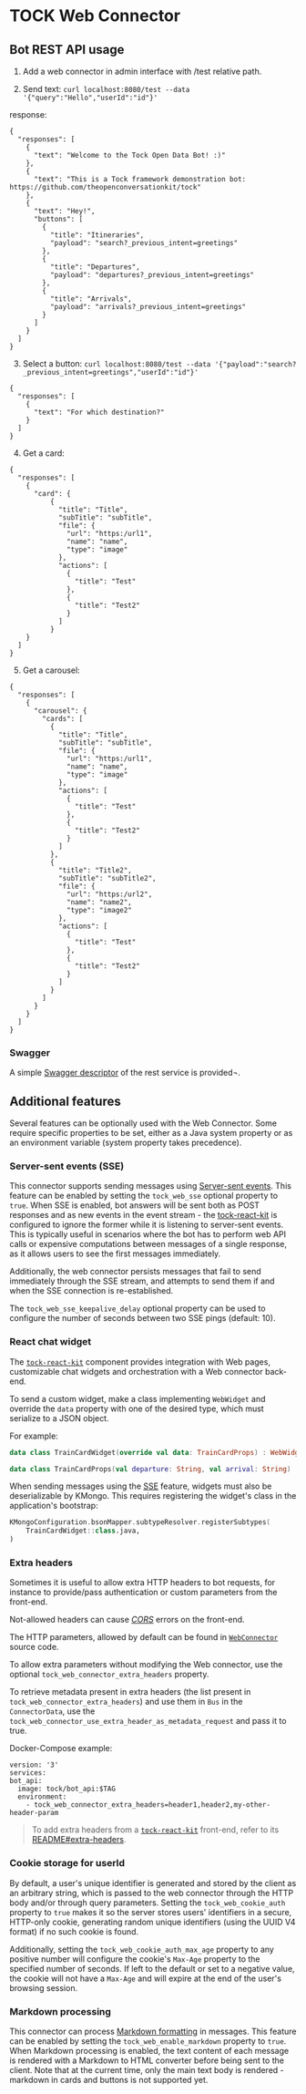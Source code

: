# TOCK Web Connector

## Bot REST API usage

1) Add a web connector in admin interface with /test relative path.

2) Send text: `curl localhost:8080/test --data '{"query":"Hello","userId":"id"}'`

response:
```
{
  "responses": [
    {
      "text": "Welcome to the Tock Open Data Bot! :)"
    },
    {
      "text": "This is a Tock framework demonstration bot: https://github.com/theopenconversationkit/tock"
    },
    {
      "text": "Hey!",
      "buttons": [
        {
          "title": "Itineraries",
          "payload": "search?_previous_intent=greetings"
        },
        {
          "title": "Departures",
          "payload": "departures?_previous_intent=greetings"
        },
        {
          "title": "Arrivals",
          "payload": "arrivals?_previous_intent=greetings"
        }
      ]
    }
  ]
}
```

3) Select a button: `curl localhost:8080/test --data '{"payload":"search?_previous_intent=greetings","userId":"id"}'`
```
{
  "responses": [
    {
      "text": "For which destination?"
    }
  ]
}
```

4) Get a card:

```
{
  "responses": [
    {
      "card": {
          {
            "title": "Title",
            "subTitle": "subTitle",
            "file": {
              "url": "https:/url1",
              "name": "name",
              "type": "image"
            },
            "actions": [
              {
                "title": "Test"
              },
              {
                "title": "Test2"
              }
            ]
          }
    }
  ]
}
```

5) Get a carousel:
```
{
  "responses": [
    {
      "carousel": {
        "cards": [
          {
            "title": "Title",
            "subTitle": "subTitle",
            "file": {
              "url": "https:/url1",
              "name": "name",
              "type": "image"
            },
            "actions": [
              {
                "title": "Test"
              },
              {
                "title": "Test2"
              }
            ]
          },
          {
            "title": "Title2",
            "subTitle": "subTitle2",
            "file": {
              "url": "https:/url2",
              "name": "name2",
              "type": "image2"
            },
            "actions": [
              {
                "title": "Test"
              },
              {
                "title": "Test2"
              }
            ]
          }
        ]
      }
    }
  ]
}
```

### Swagger

A simple [Swagger descriptor](./Swagger_TOCKWebConnector.yaml) of the rest service is provided¬.

## Additional features

Several features can be optionally used with the Web Connector. Some require specific properties to be set, either
as a Java system property or as an environment variable (system property takes precedence).

### Server-sent events (SSE)

This connector supports sending messages using [Server-sent events](https://developer.mozilla.org/en-US/docs/Web/API/Server-sent_events).
This feature can be enabled by setting the `tock_web_sse` optional property to `true`.
When SSE is enabled, bot answers will be sent both as POST responses and as new events in the event stream -
the [tock-react-kit](https://github.com/theopenconversationkit/tock-react-kit#sse) is configured to ignore the former
while it is listening to server-sent events.
This is typically useful in scenarios where the bot has to perform
web API calls or expensive computations between messages of a single response,
as it allows users to see the first messages immediately.

Additionally, the web connector persists messages that fail to send immediately through the SSE stream,
and attempts to send them if and when the SSE connection is re-established.

The `tock_web_sse_keepalive_delay` optional property can be used to configure the number of seconds between
two SSE pings (default: 10).

### React chat widget

The [`tock-react-kit`](https://github.com/theopenconversationkit/tock-react-kit) component provides integration with
Web pages, customizable chat widgets and orchestration with a Web connector back-end.

To send a custom widget, make a class implementing `WebWidget` and override the `data` property with one of
the desired type, which must serialize to a JSON object.

For example:
```kotlin
data class TrainCardWidget(override val data: TrainCardProps) : WebWidget

data class TrainCardProps(val departure: String, val arrival: String)
```

When sending messages using the [SSE](#server-sent-events-sse) feature, widgets must also be deserializable by KMongo.
This requires registering the widget's class in the application's bootstrap:
```kotlin
KMongoConfiguration.bsonMapper.subtypeResolver.registerSubtypes(
    TrainCardWidget::class.java,
)
```

### Extra headers

Sometimes it is useful to allow extra HTTP headers to bot requests, for instance to provide/pass authentication or 
custom parameters from the front-end.

Not-allowed headers can cause [_CORS_](https://en.wikipedia.org/wiki/Cross-origin_resource_sharing) 
errors on the front-end.

The HTTP parameters, allowed by default can be found in [`WebConnector`](./src/main/kotlin/WebConnector.kt) source code.

To allow extra parameters without modifying the Web connector, use the optional `tock_web_connector_extra_headers` 
property.

To retrieve metadata present in extra headers (the list present in `tock_web_connector_extra_headers`) and use them in `Bus` in the `ConnectorData`, use the `tock_web_connector_use_extra_header_as_metadata_request` and pass it to true.

Docker-Compose example:

```
version: '3'
services:
bot_api:
  image: tock/bot_api:$TAG
  environment:
    - tock_web_connector_extra_headers=header1,header2,my-other-header-param
```

> To add extra headers from a [`tock-react-kit`](https://github.com/theopenconversationkit/tock-react-kit) front-end, 
> refer to its [README#extra-headers](https://github.com/theopenconversationkit/tock-react-kit#extra-headers).

### Cookie storage for userId

By default, a user's unique identifier is generated and stored by the client as an arbitrary string,
which is passed to the web connector through the HTTP body and/or through query parameters.
Setting the `tock_web_cookie_auth` property to `true`
makes it so the server stores users' identifiers in a secure, HTTP-only cookie, generating random unique identifiers
(using the UUID V4 format) if no such cookie is found.

Additionally, setting the `tock_web_cookie_auth_max_age` property to any positive number will configure
the cookie's `Max-Age` property to the specified number of seconds. If left to the default or set to a negative value,
the cookie will not have a `Max-Age` and will expire at the end of the user's browsing session.

### Markdown processing

This connector can process [Markdown formatting](https://daringfireball.net/projects/markdown/) in messages.
This feature can be enabled by setting the `tock_web_enable_markdown` property to `true`.
When Markdown processing is enabled, the text content of each message is rendered with a Markdown to HTML converter before being sent to the client.
Note that at the current time, only the main text body is rendered - markdown in cards and buttons is not supported yet.
